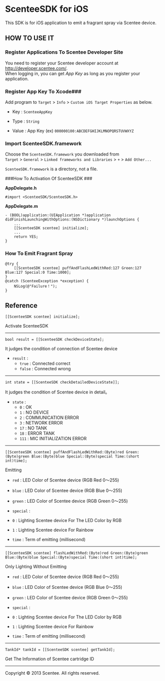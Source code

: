 ScenteeSDK for iOS
==================

This SDK is for iOS application to emit a fragrant spray via Scentee device.

HOW TO USE IT
-------------

### Register Applications To Scentee Developer Site ###

You need to register your Scentee developer account at http://developer.scentee.com/.  
When logging in, you can get *App Key* as long as you register your application.

### Register App Key To Xcode###

Add program to `Target` > `Info` > `Custom iOS Target Properties` as below.

+   Key :
    `ScenteeAppKey`

+   Type :
    `String`

+   Value :
    App Key (ex)  `000000100:ABCDEFGHIJKLMNOPQRSTUVWXYZ`

### Import ScenteeSDK.framework ###

Choose the `ScenteeSDK.framework` you downloaded from  
`Target` > `General` > `Linked frameworks and Libraries` > `+` > `Add Other...` 

`ScenteeSDK.framework` is a directory, not a file.

###How To Activation Of ScenteeSDK  ###

**AppDelegate.h**

    #import <ScenteeSDK/ScenteeSDK.h>

**AppDelegate.m**

    - (BOOL)application:(UIApplication *)application didFinishLaunchingWithOptions:(NSDictionary *)launchOptions {
        ...
        [[ScenteeSDK scentee] initialize];
        ...
        return YES;
    }

### How To Emit Fragrant Spray ###

    @try {
        [[ScenteeSDK scentee] puffAndFlashLedWithRed:127 Green:127 Blue:127 Special:0 Time:1000];
    }
    @catch (ScenteeException *exception) {
        NSLog(@"Failure！");
    }

Reference
---------

    [[ScenteeSDK scentee] initialize];

Activate ScenteeSDK 

-----

    bool result = [[ScenteeSDK checkDeviceState];

It judges the condition of connection of Scentee device

+ `result` :
   + `true` :
     Connected correct
   + `false` :
     Connected wrong

-----

    int state = [[ScenteeSDK checkDetailedDeviceState]];

It judges the condition of Scentee device in detail。

+ `state` :
   + `0` :
     OK
   + `1` :
     NO DEVICE
   + `2` :
     COMMUNICATION ERROR
   + `3` :
     NETWORK ERROR
   + `17` :
     NO TANK
   + `18` :
     ERROR TANK
   + `111` :
     MIC INITIALIZATION ERROR

-----

    [[ScenteeSDK scentee] puffAndFlashLedWithRed:(Byte)red Green:(Byte)green Blue:(Byte)blue Special:(Byte)special Time:(short int)time];

Emitting

+   `red` :
    LED Color of Scentee device (RGB  Red 0〜255)

+   `blue` :
    LED Color of Scentee device  (RGB Blue 0〜255)

+   `green` :
    LED Color of Scentee device  (RGB Green 0〜255)

+   `special` :
   + `0` :
     Lighting Scentee device For The LED Color by RGB
   + `1` :
     Lighting Scentee device For Rainbow

+   `time` :
  Term of emitting (millisecond)

-----

    [[ScenteeSDK scentee] flashLedWithRed:(Byte)red Green:(Byte)green Blue:(Byte)blue Special:(Byte)special Time:(short int)time];

Only Lighting Without Emitting

+   `red` :
    LED Color of Scentee device (RGB  Red 0〜255)

+   `blue` :
    LED Color of Scentee device  (RGB Blue 0〜255)

+   `green` :
    LED Color of Scentee device  (RGB Green 0〜255)

+   `special` :
   + `0` :
     Lighting Scentee device For The LED Color by RGB
   + `1` :
     Lighting Scentee device For Rainbow

+   `time` :
    Term of emitting (millisecond)

-----

    TankId* tankId = [[ScenteeSDK scentee] getTankId];

Get The Information of Scentee cartridge ID

-------------------

Copyright &copy; 2013 Scentee. All rights reserved.
